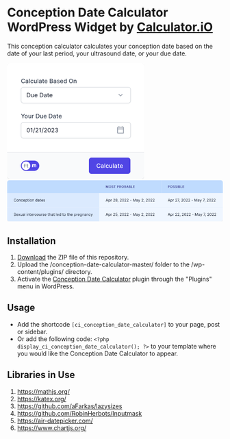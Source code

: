 # Conception Date Calculator WordPress Widget by [Calculator.iO](https://www.calculator.io/ "Calculator.iO Homepage")

This conception calculator calculates your conception date based on the date of your last period, your ultrasound date, or your due date.

![Conception Date Calculator Input Form](/assets/images/screenshot-1.png "Conception Date Calculator Input Form")
![Conception Date Calculator Calculation Results](/assets/images/screenshot-2.png "Conception Date Calculator Calculation Results")

## Installation

1. [Download](https://github.com/pub-calculator-io/age-calculator/archive/refs/heads/master.zip) the ZIP file of this repository.
2. Upload the /conception-date-calculator-master/ folder to the /wp-content/plugins/ directory.
3. Activate the [Conception Date Calculator](https://www.calculator.io/conception-date-calculator/ "Conception Date Calculator Homepage") plugin through the "Plugins" menu in WordPress.

## Usage
* Add the shortcode `[ci_conception_date_calculator]` to your page, post or sidebar.
* Or add the following code: `<?php display_ci_conception_date_calculator(); ?>` to your template where you would like the Conception Date Calculator to appear.

## Libraries in Use
1. https://mathjs.org/
2. https://katex.org/
3. https://github.com/aFarkas/lazysizes
4. https://github.com/RobinHerbots/Inputmask
5. https://air-datepicker.com/
6. https://www.chartjs.org/

